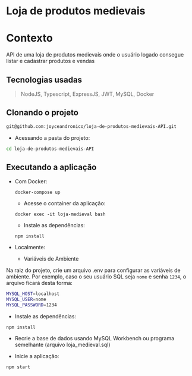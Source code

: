 # Loja de produtos medievais

# Contexto
API de uma loja de produtos medievais onde o usuário logado consegue listar e cadastrar produtos e vendas

## Tecnologias usadas

> NodeJS, Typescript, ExpressJS, JWT, MySQL, Docker


## Clonando o projeto


```bash
git@github.com:joyceandronico/loja-de-produtos-medievais-API.git
```
* Acessando a pasta do projeto:

```bash
cd loja-de-produtos-medievais-API
```

## Executando a aplicação

* Com Docker:

  ```
  docker-compose up
  ```

  * Acesse o container da aplicação:

  ```
  docker exec -it loja-medieval bash
  ```

  * Instale as dependências:

  ```
  npm install
  ```


* Localmente:

  * Variáveis de Ambiente

Na raiz do projeto, crie um arquivo .env para configurar as variáveis de ambiente. Por exemplo, caso o seu usuário SQL seja `nome` e senha `1234`, o arquivo ficará desta forma:

```bash
MYSQL_HOST=localhost
MYSQL_USER=nome
MYSQL_PASSWORD=1234
```

  * Instale as dependências:

  ```
  npm install
  ```

  * Recrie a base de dados usando MySQL Workbench ou programa semelhante (arquivo loja_medieval.sql)

  * Inicie a aplicação:

  ```
  npm start
  ```

